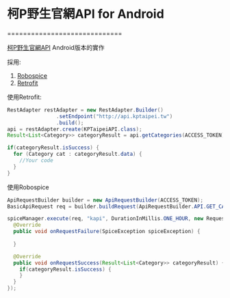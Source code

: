 # 柯P野生官網API for Android 
=============================

[柯P野生官網API](http://unlimited.kptaipei.tw/docs/) Android版本的實作

採用:

1. [Robospice](https://github.com/stephanenicolas/robospice)
2. [Retrofit](https://github.com/square/retrofit)

使用Retrofit:

```Java
RestAdapter restAdapter = new RestAdapter.Builder()
                .setEndpoint("http://api.kptaipei.tw")
                .build();
api = restAdapter.create(KPTaipeiAPI.class);
Result<List<Category>> categoryResult = api.getCategories(ACCESS_TOKEN);

if(categoryResult.isSuccess) {
  for (Category cat : categoryResult.data) {
    //Your code
  }
}
```

使用Robospice

```Java
ApiRequestBuilder builder = new ApiRequestBuilder(ACCESS_TOKEN);
BasicApiRequest req = builder.buildRequest(ApiRequestBuilder.API.GET_CATEGORIES);

spiceManager.execute(req, "kapi", DurationInMillis.ONE_HOUR, new RequestListener<Result<List<Category>>>() {
  @Override
  public void onRequestFailure(SpiceException spiceException) {
      
  }

  @Override
  public void onRequestSuccess(Result<List<Category>> categoryResult) {
    if(categoryResult.isSuccess) {
    }
  }
});
```
